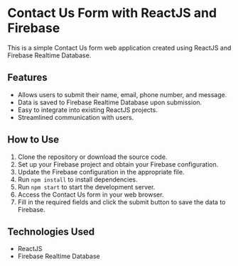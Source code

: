 # Contact Us Form with ReactJS and Firebase

This is a simple Contact Us form web application created using ReactJS and Firebase Realtime Database.

## Features

- Allows users to submit their name, email, phone number, and message.
- Data is saved to Firebase Realtime Database upon submission.
- Easy to integrate into existing ReactJS projects.
- Streamlined communication with users.

## How to Use

1. Clone the repository or download the source code.
2. Set up your Firebase project and obtain your Firebase configuration.
3. Update the Firebase configuration in the appropriate file.
4. Run `npm install` to install dependencies.
5. Run `npm start` to start the development server.
6. Access the Contact Us form in your web browser.
7. Fill in the required fields and click the submit button to save the data to Firebase.

## Technologies Used

- ReactJS
- Firebase Realtime Database
